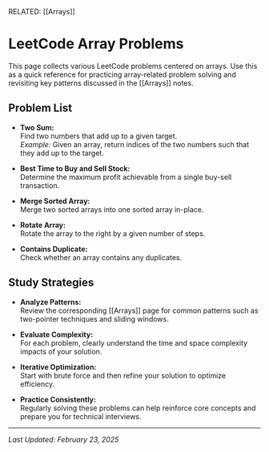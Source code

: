 RELATED: [[Arrays]]

# LeetCode Array Problems

This page collects various LeetCode problems centered on arrays. Use this as a quick reference for practicing array-related problem solving and revisiting key patterns discussed in the [[Arrays]] notes.

## Problem List

- **Two Sum:**  
  Find two numbers that add up to a given target.  
  _Example:_ Given an array, return indices of the two numbers such that they add up to the target.

- **Best Time to Buy and Sell Stock:**  
  Determine the maximum profit achievable from a single buy-sell transaction.

- **Merge Sorted Array:**  
  Merge two sorted arrays into one sorted array in-place.

- **Rotate Array:**  
  Rotate the array to the right by a given number of steps.

- **Contains Duplicate:**  
  Check whether an array contains any duplicates.

## Study Strategies

- **Analyze Patterns:**  
  Review the corresponding [[Arrays]] page for common patterns such as two-pointer techniques and sliding windows.
- **Evaluate Complexity:**  
  For each problem, clearly understand the time and space complexity impacts of your solution.

- **Iterative Optimization:**  
  Start with brute force and then refine your solution to optimize efficiency.

- **Practice Consistently:**  
  Regularly solving these problems can help reinforce core concepts and prepare you for technical interviews.

---

_Last Updated: February 23, 2025_
